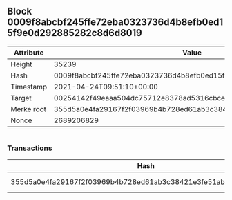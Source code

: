 ## Block 0009f8abcbf245ffe72eba0323736d4b8efb0ed15f9e0d292885282c8d6d8019

Attribute | Value
--- | ---
Height | 35239
Hash | 0009f8abcbf245ffe72eba0323736d4b8efb0ed15f9e0d292885282c8d6d8019
Timestamp | 2021-04-24T09:51:10+00:00
Target | 00254142f49eaaa504dc75712e8378ad5316cbcead634704b3734b6271167cc4
Merke root | 355d5a0e4fa29167f2f03969b4b728ed61ab3c38421e3fe51abcbe3bb80046d8
Nonce | 2689206829

```

```

### Transactions

Hash | Amount
--- | ---
[355d5a0e4fa29167f2f03969b4b728ed61ab3c38421e3fe51abcbe3bb80046d8](355d5a0e4fa29167f2f03969b4b728ed61ab3c38421e3fe51abcbe3bb80046d8.md) | 10.00000000 SKEPTI 
